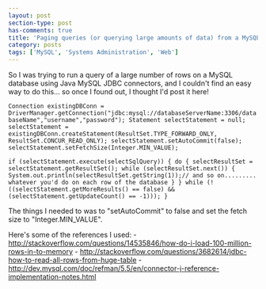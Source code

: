 ```yaml
---
layout: post
section-type: post
has-comments: true
title: 'Paging queries (or querying large amounts of data) from a MySQL database in Java'
category: posts
tags: ['MySQL', 'Systems Administration', 'Web']
---
```


So I was trying to run a query of a large number of rows on a MySQL database using Java MySQL JDBC connectors, and I couldn't find an easy way to do this... so once I found out, I thought I'd post it here!

`Connection existingDBConn = DriverManager.getConnection("jdbc:mysql://databaseServerName:3306/databaseName","username","password"); Statement selectStatement = null; selectStatement = existingDBConn.createStatement(ResultSet.TYPE_FORWARD_ONLY, ResultSet.CONCUR_READ_ONLY); selectStatement.setAutoCommit(false); selectStatement.setFetchSize(Integer.MIN_VALUE);`

`if (selectStatement.execute(selectSqlQuery)) { do { selectResultSet = selectStatement.getResultSet(); while (selectResultSet.next()) { System.out.println(selectResultSet.getString(1));// and so on......... whatever you'd do on each row of the database } } while (!((selectStatement.getMoreResults() == false) && (selectStatement.getUpdateCount() == -1))); }`

The things I needed to was to "setAutoCommit" to false and set the fetch size to "Integer.MIN\_VALUE".

Here's some of the references I used: - http://stackoverflow.com/questions/14535846/how-do-i-load-100-million-rows-in-to-memory - http://stackoverflow.com/questions/3682614/jdbc-how-to-read-all-rows-from-huge-table - http://dev.mysql.com/doc/refman/5.5/en/connector-j-reference-implementation-notes.html